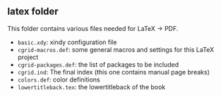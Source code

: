## latex folder

This folder contains various files needed for LaTeX -> PDF.

* `basic.xdy`: xindy configuration file
* `cgrid-macros.def`: some general macros and settings for this LaTeX project
* `cgrid-packages.def`: the list of packages to be included
* `cgrid.ind`: The final index (this one contains manual page breaks)
* `colors.def`: color definitions		
* `lowertitleback.tex`: the lowertitleback of the book